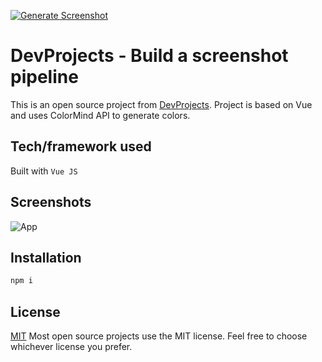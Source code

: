 [![Generate Screenshot](https://github.com/myusf01/color-palette/actions/workflows/takeSS.yml/badge.svg?branch=main)](https://github.com/myusf01/color-palette/actions/workflows/takeSS.yml)

# DevProjects - Build a screenshot pipeline

This is an open source project from [DevProjects](http://www.codementor.io/projects).
Project is based on Vue and uses ColorMind API to generate colors.

## Tech/framework used

Built with `Vue JS`

## Screenshots

![App](https://mysf-sspipe.s3.eu-central-1.amazonaws.com/color-palette.gif)

## Installation

```bash
npm i
```

## License

[MIT](https://choosealicense.com/licenses/mit/)
Most open source projects use the MIT license. Feel free to choose whichever license you prefer.
